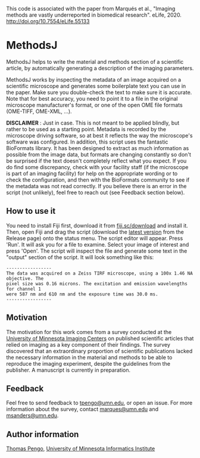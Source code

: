 This code is associated with the paper from Marqués et al., "Imaging methods are vastly underreported in biomedical research". eLife, 2020. http://doi.org/10.7554/eLife.55133


# MethodsJ
MethodsJ helps to write the material and methods section of a scientific article, by automatically generating a description of the imaging parameters.

MethodsJ works by inspecting the metadata of an image acquired on a scientific microscope and generates some boilerplate text you can use in the paper. Make sure you double-check the text to make sure it is accurate. Note that for best accuracy, you need to point it to a file in the original microscope manufacturer's format, or one of the open OME file formats (OME-TIFF, OME-XML, ...).

**DISCLAIMER** : Just in case. This is not meant to be applied blindly, but rather to be used as a starting point. Metadata is recorded by the microscope driving software, so at best it reflects the way the microscope's software was configured. In addition, this script uses the fantastic BioFormats library. It has been designed to extract as much information as possible from the image data, but formats are changing constantly so don't be surprised if the text doesn't completely reflect what you expect. If you do find some discrepancy, check with your facility staff (if the microscope is part of an imaging facility) for help on the appropriate wording or to check the configuration, and then with the BioFormats community to see if the metadata was not read correctly. If you believe there is an error in the script (not unlikely), feel free to reach out (see Feedback section below).

## How to use it
You need to install Fiji first, download it from [fiji.sc/download](https://fiji.sc/download) and install it. Then, open Fiji and drag the script (download the [latest version](https://github.com/tp81/mm_helper/releases/latest/download/mm_blurb_generator.py) from the Release page) onto the status menu. The script editor will appear. Press 'Run'. It will ask you for a file to examine. Select your image of interest and press 'Open'. The script will inspect the file and generate some text in the "output" section of the script. It will look something like this:

```
-----------------
The data was acquired on a Zeiss TIRF microscope, using a 100x 1.46 NA objective. The 
pixel size was 0.16 microns. The excitation and emission wavelengths for channel 1 
were 587 nm and 610 nm and the exposure time was 30.0 ms. 
-----------------
```

## Motivation
The motivation for this work comes from a survey conducted at the [University of Minnesota Imaging Centers](http://uic.umn.edu) on published scientific articles that relied on imaging as a key component of their findings. The survey discovered that an extraordinary proportion of scientific publications lacked the necessary information in the material and methods to be able to reproduce the imaging experiment, despite the guidelines from the publisher. A manuscript is currently in preparation.

## Feedback
Feel free to send feedback to tpengo@umn.edu, or open an issue. For more information about the survey, contact marques@umn.edu and msanders@umn.edu.

## Author information
[Thomas Pengo](mailto:tpengo@umn.edu), [University of Minnesota Informatics Institute](https://research.umn.edu/units/umii)

